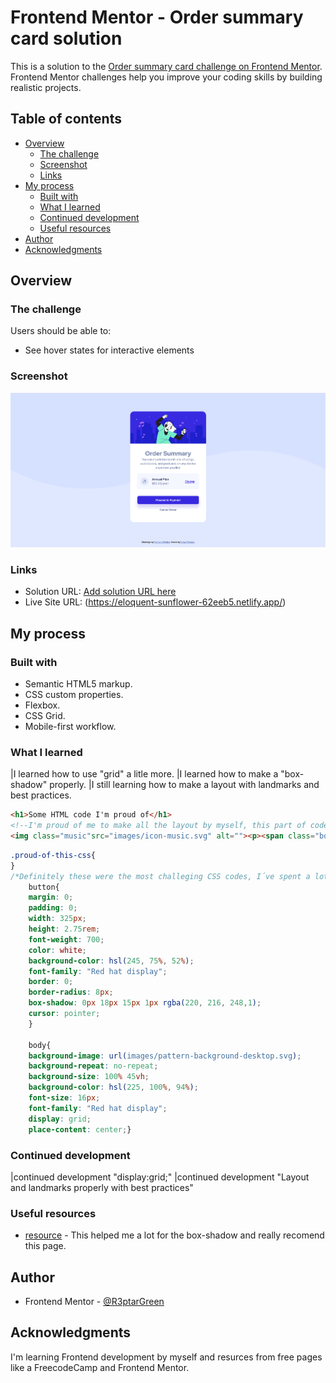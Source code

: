# Frontend Mentor - Order summary card solution

This is a solution to the [Order summary card challenge on Frontend Mentor](https://www.frontendmentor.io/challenges/order-summary-component-QlPmajDUj). Frontend Mentor challenges help you improve your coding skills by building realistic projects. 

## Table of contents

- [Overview](#overview)
  - [The challenge](#the-challenge)
  - [Screenshot](#screenshot)
  - [Links](#links)
- [My process](#my-process)
  - [Built with](#built-with)
  - [What I learned](#what-i-learned)
  - [Continued development](#continued-development)
  - [Useful resources](#useful-resources)
- [Author](#author)
- [Acknowledgments](#acknowledgments)

## Overview

### The challenge

Users should be able to:

- See hover states for interactive elements

### Screenshot

![](./images/Screenshot%20Order%20summary%20card.png)

### Links

- Solution URL: [Add solution URL here](https://your-solution-url.com)
- Live Site URL: (https://eloquent-sunflower-62eeb5.netlify.app/)

## My process

### Built with

- Semantic HTML5 markup.
- CSS custom properties.
- Flexbox.
- CSS Grid.
- Mobile-first workflow.

### What I learned

|I learned how to use "grid" a litle more.
|I learned how to make a "box-shadow" properly.
|I still learning how to make a layout with landmarks and best practices. 

```html
<h1>Some HTML code I'm proud of</h1>
<!--I'm proud of me to make all the layout by myself, this part of code is easy, but it was litle bit more dificult than all the code html-->
<img class="music"src="images/icon-music.svg" alt=""><p><span class="bold">Annual Plan</span><br>$59.99/year</p>
```
```css
.proud-of-this-css{
} 
/*Definitely these were the most challeging CSS codes, I´ve spent a lot of time solving those codes*/
    button{
    margin: 0;
    padding: 0;
    width: 325px;
    height: 2.75rem;
    font-weight: 700;
    color: white;
    background-color: hsl(245, 75%, 52%);
    font-family: "Red hat display";
    border: 0;
    border-radius: 8px;
    box-shadow: 0px 18px 15px 1px rgba(220, 216, 248,1);
    cursor: pointer;
    }

    body{
    background-image: url(images/pattern-background-desktop.svg);
    background-repeat: no-repeat;
    background-size: 100% 45vh;
    background-color: hsl(225, 100%, 94%);
    font-size: 16px;
    font-family: "Red hat display";
    display: grid;
    place-content: center;}
```
### Continued development

|continued development "display:grid;"
|continued development "Layout and landmarks properly with best practices"

### Useful resources

- [resource](https://cssgenerator.org/) - This helped me a lot for the box-shadow and really recomend this page.

## Author
- Frontend Mentor - [@R3ptarGreen](https://www.frontendmentor.io/profile/yourusername)
## Acknowledgments
I'm learning Frontend development by myself and resurces from free pages like a FreecodeCamp and Frontend Mentor.
